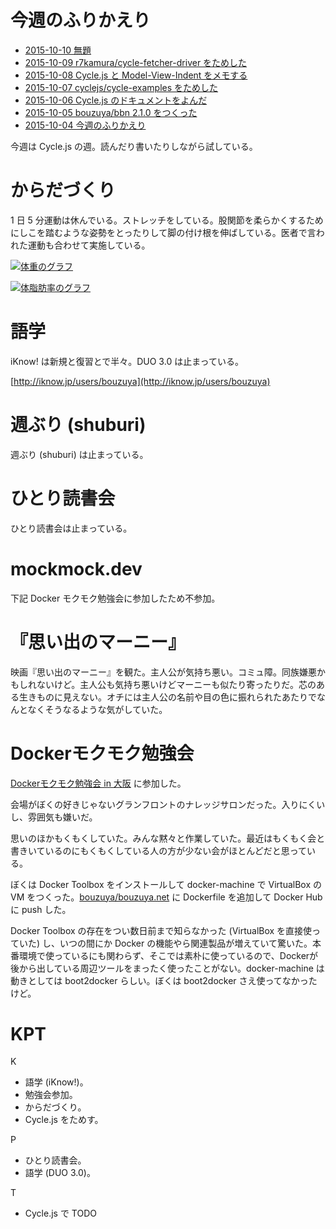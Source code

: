 # 今週のふりかえり

- [2015-10-10 無題][2015-10-10]
- [2015-10-09 r7kamura/cycle-fetcher-driver をためした][2015-10-09]
- [2015-10-08 Cycle.js と Model-View-Indent をメモする][2015-10-08]
- [2015-10-07 cyclejs/cycle-examples をためした][2015-10-07]
- [2015-10-06 Cycle.js のドキュメントをよんだ][2015-10-06]
- [2015-10-05 bouzuya/bbn 2.1.0 をつくった][2015-10-05]
- [2015-10-04 今週のふりかえり][2015-10-04]

今週は Cycle.js の週。読んだり書いたりしながら試している。

# からだづくり

1 日 5 分運動は休んでいる。ストレッチをしている。股関節を柔らかくするためにしこを踏むような姿勢をとったりして脚の付け根を伸ばしている。医者で言われた運動も合わせて実施している。

[![体重のグラフ][graph-weight-img]][graph-weight-url]

[![体脂肪率のグラフ][graph-percent-img]][graph-percent-url]

# 語学

iKnow! は新規と復習とで半々。DUO 3.0 は止まっている。

[http://iknow.jp/users/bouzuya](http://iknow.jp/users/bouzuya)

# 週ぶり (shuburi)

週ぶり (shuburi) は止まっている。

# ひとり読書会

ひとり読書会は止まっている。

# mockmock.dev

下記 Docker モクモク勉強会に参加したため不参加。

# 『思い出のマーニー』

映画『思い出のマーニー』を観た。主人公が気持ち悪い。コミュ障。同族嫌悪かもしれないけど。主人公も気持ち悪いけどマーニーも似たり寄ったりだ。芯のある生きものに見えない。オチには主人公の名前や目の色に振れられたあたりでなんとなくそうなるような気がしていた。

# Dockerモクモク勉強会

[Dockerモクモク勉強会 in 大阪](http://connpass.com/event/20977/) に参加した。

会場がぼくの好きじゃないグランフロントのナレッジサロンだった。入りにくいし、雰囲気も嫌いだ。

思いのほかもくもくしていた。みんな黙々と作業していた。最近はもくもく会と書きいているのにもくもくしている人の方が少ない会がほとんどだと思っている。

ぼくは Docker Toolbox をインストールして docker-machine で VirtualBox の VM をつくった。[bouzuya/bouzuya.net][] に Dockerfile を追加して Docker Hub に push した。

Docker Toolbox の存在をつい数日前まで知らなかった (VirtualBox を直接使っていた) し、いつの間にか Docker の機能やら関連製品が増えていて驚いた。本番環境で使っているにも関わらず、そこでは素朴に使っているので、Dockerが後から出している周辺ツールをまったく使ったことがない。docker-machine は動きとしては boot2docker らしい。ぼくは boot2docker さえ使ってなかったけど。

# KPT

K

- 語学 (iKnow!)。
- 勉強会参加。
- からだづくり。
- Cycle.js をためす。

P

- ひとり読書会。
- 語学 (DUO 3.0)。

T

- Cycle.js で TODO

[graph-percent-img]: http://graph.hatena.ne.jp/bouzuya/graph?graphname=percent&startdate=2015-01-01&enddate=2015-10-11
[graph-percent-url]: http://graph.hatena.ne.jp/bouzuya/percent/?startdate=2015-01-01&enddate=2015-10-11
[graph-weight-img]: http://graph.hatena.ne.jp/bouzuya/graph?graphname=weight&startdate=2015-01-01&enddate=2015-10-11
[graph-weight-url]: http://graph.hatena.ne.jp/bouzuya/weight/?startdate=2015-01-01&enddate=2015-10-11
[2015-10-04]: https://blog.bouzuya.net/2015/10/04/
[2015-10-05]: https://blog.bouzuya.net/2015/10/05/
[2015-10-06]: https://blog.bouzuya.net/2015/10/06/
[2015-10-07]: https://blog.bouzuya.net/2015/10/07/
[2015-10-08]: https://blog.bouzuya.net/2015/10/08/
[2015-10-09]: https://blog.bouzuya.net/2015/10/09/
[2015-10-10]: https://blog.bouzuya.net/2015/10/10/
[bouzuya/bouzuya.net]: https://github.com/bouzuya/bouzuya.net
